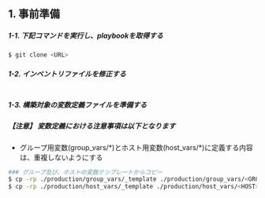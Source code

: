 ## 1. 事前準備

##### 1-1. 下記コマンドを実行し、playbookを取得する

```bash
$ git clone <URL>
```

##### 1-2. インベントリファイルを修正する

```bash

```

##### 1-3. 構築対象の変数定義ファイルを準備する

##### 【注意】 変数定義における注意事項は以下となります

- グループ用変数(group_vars/\*)とホスト用変数(host_vars/\*)に定義する内容は、重複しないようにする

```bash
### グループ及び、ホストの変数テンプレートからコピー
$ cp -rp ./production/group_vars/_template ./production/group_vars/<GROUP>
$ cp -rp ./production/host_vars/_template ./production/host_vars/<HOST>
```

